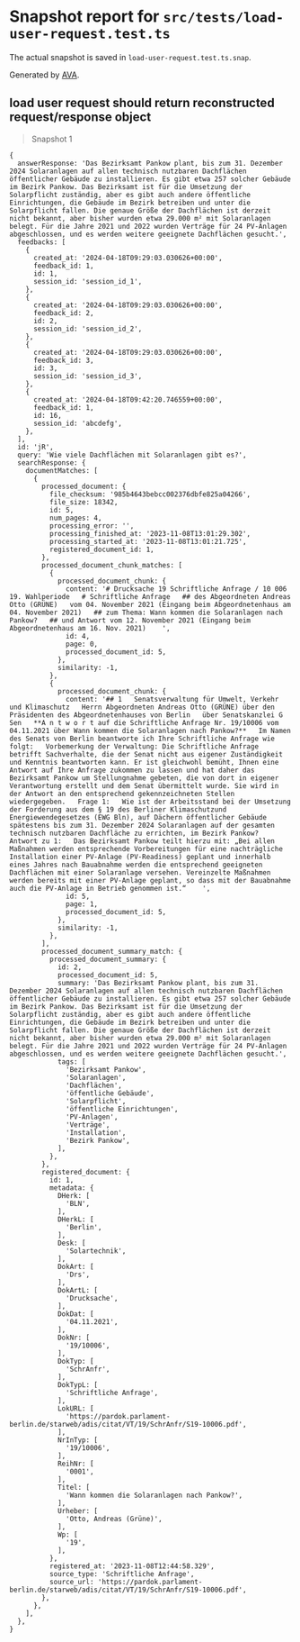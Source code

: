 # Snapshot report for `src/tests/load-user-request.test.ts`

The actual snapshot is saved in `load-user-request.test.ts.snap`.

Generated by [AVA](https://avajs.dev).

## load user request should return reconstructed request/response object

> Snapshot 1

    {
      answerResponse: 'Das Bezirksamt Pankow plant, bis zum 31. Dezember 2024 Solaranlagen auf allen technisch nutzbaren Dachflächen öffentlicher Gebäude zu installieren. Es gibt etwa 257 solcher Gebäude im Bezirk Pankow. Das Bezirksamt ist für die Umsetzung der Solarpflicht zuständig, aber es gibt auch andere öffentliche Einrichtungen, die Gebäude im Bezirk betreiben und unter die Solarpflicht fallen. Die genaue Größe der Dachflächen ist derzeit nicht bekannt, aber bisher wurden etwa 29.000 m² mit Solaranlagen belegt. Für die Jahre 2021 und 2022 wurden Verträge für 24 PV-Anlagen abgeschlossen, und es werden weitere geeignete Dachflächen gesucht.',
      feedbacks: [
        {
          created_at: '2024-04-18T09:29:03.030626+00:00',
          feedback_id: 1,
          id: 1,
          session_id: 'session_id_1',
        },
        {
          created_at: '2024-04-18T09:29:03.030626+00:00',
          feedback_id: 2,
          id: 2,
          session_id: 'session_id_2',
        },
        {
          created_at: '2024-04-18T09:29:03.030626+00:00',
          feedback_id: 3,
          id: 3,
          session_id: 'session_id_3',
        },
        {
          created_at: '2024-04-18T09:42:20.746559+00:00',
          feedback_id: 1,
          id: 16,
          session_id: 'abcdefg',
        },
      ],
      id: 'jR',
      query: 'Wie viele Dachflächen mit Solaranlagen gibt es?',
      searchResponse: {
        documentMatches: [
          {
            processed_document: {
              file_checksum: '985b4643bebcc002376dbfe825a04266',
              file_size: 18342,
              id: 5,
              num_pages: 4,
              processing_error: '',
              processing_finished_at: '2023-11-08T13:01:29.302',
              processing_started_at: '2023-11-08T13:01:21.725',
              registered_document_id: 1,
            },
            processed_document_chunk_matches: [
              {
                processed_document_chunk: {
                  content: '# Drucksache 19 Schriftliche Anfrage / 10 006   19. Wahlperiode   # Schriftliche Anfrage   ## des Abgeordneten Andreas Otto (GRÜNE)   vom 04. November 2021 (Eingang beim Abgeordnetenhaus am 04. November 2021)   ## zum Thema: Wann kommen die Solaranlagen nach Pankow?   ## und Antwort vom 12. November 2021 (Eingang beim Abgeordnetenhaus am 16. Nov. 2021)    ',
                  id: 4,
                  page: 0,
                  processed_document_id: 5,
                },
                similarity: -1,
              },
              {
                processed_document_chunk: {
                  content: '## 1   Senatsverwaltung für Umwelt, Verkehr und Klimaschutz   Herrn Abgeordneten Andreas Otto (GRÜNE) über den Präsidenten des Abgeordnetenhauses von Berlin   über Senatskanzlei G Sen   **A n t w o r t auf die Schriftliche Anfrage Nr. 19/10006 vom 04.11.2021 über Wann kommen die Solaranlagen nach Pankow?**   Im Namen des Senats von Berlin beantworte ich Ihre Schriftliche Anfrage wie folgt:   Vorbemerkung der Verwaltung: Die Schriftliche Anfrage betrifft Sachverhalte, die der Senat nicht aus eigener Zuständigkeit und Kenntnis beantworten kann. Er ist gleichwohl bemüht, Ihnen eine Antwort auf Ihre Anfrage zukommen zu lassen und hat daher das Bezirksamt Pankow um Stellungnahme gebeten, die von dort in eigener Verantwortung erstellt und dem Senat übermittelt wurde. Sie wird in der Antwort an den entsprechend gekennzeichneten Stellen wiedergegeben.   Frage 1:   Wie ist der Arbeitsstand bei der Umsetzung der Forderung aus dem § 19 des Berliner Klimaschutzund Energiewendegesetzes (EWG Bln), auf Dächern öffentlicher Gebäude spätestens bis zum 31. Dezember 2024 Solaranlagen auf der gesamten technisch nutzbaren Dachfläche zu errichten, im Bezirk Pankow?   Antwort zu 1:   Das Bezirksamt Pankow teilt hierzu mit: „Bei allen Maßnahmen werden entsprechende Vorbereitungen für eine nachträgliche Installation einer PV-Anlage (PV-Readiness) geplant und innerhalb eines Jahres nach Bauabnahme werden die entsprechend geeigneten Dachflächen mit einer Solaranlage versehen. Vereinzelte Maßnahmen werden bereits mit einer PV-Anlage geplant, so dass mit der Bauabnahme auch die PV-Anlage in Betrieb genommen ist.“    ',
                  id: 5,
                  page: 1,
                  processed_document_id: 5,
                },
                similarity: -1,
              },
            ],
            processed_document_summary_match: {
              processed_document_summary: {
                id: 2,
                processed_document_id: 5,
                summary: 'Das Bezirksamt Pankow plant, bis zum 31. Dezember 2024 Solaranlagen auf allen technisch nutzbaren Dachflächen öffentlicher Gebäude zu installieren. Es gibt etwa 257 solcher Gebäude im Bezirk Pankow. Das Bezirksamt ist für die Umsetzung der Solarpflicht zuständig, aber es gibt auch andere öffentliche Einrichtungen, die Gebäude im Bezirk betreiben und unter die Solarpflicht fallen. Die genaue Größe der Dachflächen ist derzeit nicht bekannt, aber bisher wurden etwa 29.000 m² mit Solaranlagen belegt. Für die Jahre 2021 und 2022 wurden Verträge für 24 PV-Anlagen abgeschlossen, und es werden weitere geeignete Dachflächen gesucht.',
                tags: [
                  'Bezirksamt Pankow',
                  'Solaranlagen',
                  'Dachflächen',
                  'öffentliche Gebäude',
                  'Solarpflicht',
                  'öffentliche Einrichtungen',
                  'PV-Anlagen',
                  'Verträge',
                  'Installation',
                  'Bezirk Pankow',
                ],
              },
            },
            registered_document: {
              id: 1,
              metadata: {
                DHerk: [
                  'BLN',
                ],
                DHerkL: [
                  'Berlin',
                ],
                Desk: [
                  'Solartechnik',
                ],
                DokArt: [
                  'Drs',
                ],
                DokArtL: [
                  'Drucksache',
                ],
                DokDat: [
                  '04.11.2021',
                ],
                DokNr: [
                  '19/10006',
                ],
                DokTyp: [
                  'SchrAnfr',
                ],
                DokTypL: [
                  'Schriftliche Anfrage',
                ],
                LokURL: [
                  'https://pardok.parlament-berlin.de/starweb/adis/citat/VT/19/SchrAnfr/S19-10006.pdf',
                ],
                NrInTyp: [
                  '19/10006',
                ],
                ReihNr: [
                  '0001',
                ],
                Titel: [
                  'Wann kommen die Solaranlagen nach Pankow?',
                ],
                Urheber: [
                  'Otto, Andreas (Grüne)',
                ],
                Wp: [
                  '19',
                ],
              },
              registered_at: '2023-11-08T12:44:58.329',
              source_type: 'Schriftliche Anfrage',
              source_url: 'https://pardok.parlament-berlin.de/starweb/adis/citat/VT/19/SchrAnfr/S19-10006.pdf',
            },
          },
        ],
      },
    }

